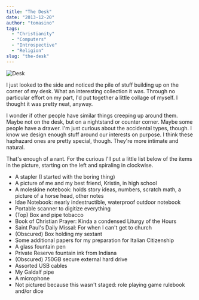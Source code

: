 ```yaml
---
title: "The Desk"
date: "2013-12-20"
author: "tomasino"
tags:
  - "Christianity"
  - "Computers"
  - "Introspective"
  - "Religion"
slug: "the-desk"
---
```


![Desk](https://blog.tomasino.org/images/desk.jpg)

I just looked to the side and noticed the pile of stuff building up on
the corner of my desk. What an interesting collection it was. Through no
particular effort on my part, I'd put together a little collage of
myself. I thought it was pretty neat, anyway.

I wonder if other people have similar things creeping up around them.
Maybe not on the desk, but on a nightstand or counter corner. Maybe some
people have a drawer. I'm just curious about the accidental types,
though. I know we design enough stuff around our interests on purpose. I
think these haphazard ones are pretty special, though. They're more
intimate and natural.

That's enough of a rant. For the curious I'll put a little list below of
the items in the picture, starting on the left and spiraling in
clockwise.

-   A stapler (I started with the boring thing)
-   A picture of me and my best friend, Kristin, in high school
-   A moleskine notebook: holds story ideas, numbers, scratch math, a
    picture of a horse head, other notes
-   Idae Notebook: nearly indestructible, waterproof outdoor notebook
-   Portable scanner to digitize everything
-   (Top) Box and pipe tobacco
-   Book of Christian Prayer: Kinda a condensed Liturgy of the Hours
-   Saint Paul's Daily Missal: For when I can't get to church
-   (Obscured) Box holding my sextant
-   Some additional papers for my preparation for Italian Citizenship
-   A glass fountain pen
-   Private Reserve fountain ink from Indiana
-   (Obscured) 750GB secure external hard drive
-   Assorted USB cables
-   My Galdalf pipe
-   A microphone
-   Not pictured because this wasn't staged: role playing game rulebook
    and/or dice
